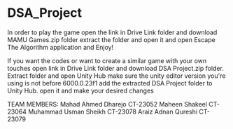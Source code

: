 # DSA_Project
In order to play the game open the link in Drive Link folder and download MAMU Games.zip folder extract the folder and open it and open Escape The Algorithm application and Enjoy!

If you want the codes or want to create a similar game with your own touches open link in Drive Link folder and download DSA Project.zip folder. Extract folder and open Unity Hub make sure the unity editor version you're using is not before 6000.0.23f1 add the extracted DSA Project folder to Unity Hub. open it and make your desired changes

TEAM MEMBERS:
Mahad Ahmed Dharejo CT-23052
Maheen Shakeel CT-23064
Muhammad Usman Sheikh CT-23078
Araiz Adnan Qureshi CT-23079
